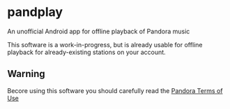 # pandplay
An unofficial Android app for offline playback of Pandora music

This software is a work-in-progress, but is already usable for offline playback for already-existing stations on your account.

## Warning
Becore using this software you should carefully read the [Pandora Terms of Use](https://www.pandora.com/legal)
